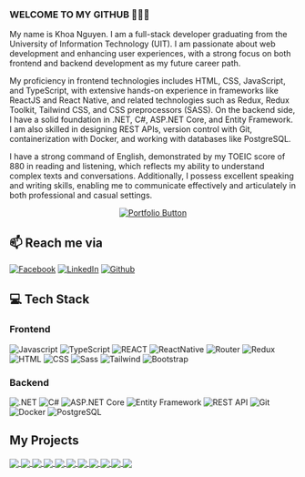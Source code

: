 ### WELCOME TO MY GITHUB 👋👋👋
My name is Khoa Nguyen. I am a full-stack developer graduating from the University of Information Technology (UIT). I am passionate about web development and enhancing user experiences, with a strong focus on both frontend and backend development as my future career path.

My proficiency in frontend technologies includes HTML, CSS, JavaScript, and TypeScript, with extensive hands-on experience in frameworks like ReactJS and React Native, and related technologies such as Redux, Redux Toolkit, Tailwind CSS, and CSS preprocessors (SASS). On the backend side, I have a solid foundation in .NET, C#, ASP.NET Core, and Entity Framework. I am also skilled in designing REST APIs, version control with Git, containerization with Docker, and working with databases like PostgreSQL.

I have a strong command of English, demonstrated by my TOEIC score of 880 in reading and listening, which reflects my ability to understand complex texts and conversations. Additionally, I possess excellent speaking and writing skills, enabling me to communicate effectively and articulately in both professional and casual settings.

<p align="center">
  <a href="https://portfolio-daniel-khoa.vercel.app/" target="_blank">
    <img src="https://img.shields.io/badge/Visit%20My%20Portfolio-FF5722?style=for-the-badge&logo=web&logoColor=white" alt="Portfolio Button">
  </a>
</p>

## 📫 Reach me via
<!-- [![Linkedin](https://i.stack.imgur.com/gVE0j.png) LinkedIn](https://www.linkedin.com/in/khoa-nguyen-ly/) 
[![GitHub](https://i.stack.imgur.com/tskMh.png) GitHub](https://github.com/JesseCN1024/)  -->
[![Facebook](https://img.shields.io/badge/Facebook-1877F2?style=for-the-badge&logo=facebook&logoColor=white)](https://www.facebook.com/khoa.nguyenld.1024/)  [![LinkedIn](https://img.shields.io/badge/LinkedIn-0077B5?style=for-the-badge&logo=linkedin&logoColor=white)](https://www.linkedin.com/in/khoa-nguyen-ly/) [![Github](https://img.shields.io/badge/GitHub-100000?style=for-the-badge&logo=github&logoColor=white)](https://github.com/JesseCN1024) 

##  💻 Tech Stack
### Frontend

![Javascript](https://img.shields.io/badge/JavaScript-F7DF1E?style=for-the-badge&logo=javascript&logoColor=black)
![TypeScript](https://img.shields.io/badge/TypeScript-007ACC?style=for-the-badge&logo=typescript&logoColor=white) 
![REACT](https://img.shields.io/badge/React-20232A?style=for-the-badge&logo=react&logoColor=61DAFB)
![ReactNative](https://img.shields.io/badge/React_Native-20232A?style=for-the-badge&logo=react&logoColor=61DAFB)
![Router](https://img.shields.io/badge/React_Router-CA4245?style=for-the-badge&logo=react-router&logoColor=white)
![Redux](https://img.shields.io/badge/Redux-593D88?style=for-the-badge&logo=redux&logoColor=white)
![HTML](https://img.shields.io/badge/HTML5-E34F26?style=for-the-badge&logo=html5&logoColor=white)
![CSS](https://img.shields.io/badge/CSS3-1572B6?style=for-the-badge&logo=css3&logoColor=white)
![Sass](https://img.shields.io/badge/Sass-CC6699?style=for-the-badge&logo=sass&logoColor=white)
![Tailwind](https://img.shields.io/badge/Tailwind_CSS-38B2AC?style=for-the-badge&logo=tailwind-css&logoColor=white)
![Bootstrap](https://img.shields.io/badge/Bootstrap-563D7C?style=for-the-badge&logo=bootstrap&logoColor=white)

### Backend

![.NET](https://img.shields.io/badge/.NET-512BD4?style=for-the-badge&logo=dotnet&logoColor=white)
![C#](https://img.shields.io/badge/C%23-239120?style=for-the-badge&logo=c-sharp&logoColor=white)
![ASP.NET Core](https://img.shields.io/badge/ASP.NET_Core-512BD4?style=for-the-badge&logo=dotnet&logoColor=white)
![Entity Framework](https://img.shields.io/badge/Entity_Framework-512BD4?style=for-the-badge&logo=dotnet&logoColor=white)
![REST API](https://img.shields.io/badge/REST_API-0078D4?style=for-the-badge&logo=rest&logoColor=white)
![Git](https://img.shields.io/badge/Git-F05032?style=for-the-badge&logo=git&logoColor=white)
![Docker](https://img.shields.io/badge/Docker-2496ED?style=for-the-badge&logo=docker&logoColor=white)
![PostgreSQL](https://img.shields.io/badge/PostgreSQL-316192?style=for-the-badge&logo=postgresql&logoColor=white)


<!-- ![MaterialUI](https://img.shields.io/badge/Material--UI-0081CB?style=for-the-badge&logo=material-ui&logoColor=white) -->
<!-- ![Nodejs](https://img.shields.io/badge/Node.js-43853D?style=for-the-badge&logo=node.js&logoColor=white)
![Express](https://img.shields.io/badge/Express.js-404D59?style=for-the-badge) -->

<!-- ![Spring](https://img.shields.io/badge/Spring-6DB33F?style=for-the-badge&logo=spring&logoColor=white) -->
<!-- ![Flutter](https://img.shields.io/badge/Flutter-02569B?style=for-the-badge&logo=flutter&logoColor=white) -->

<!-- ![Mongo](https://img.shields.io/badge/MongoDB-4EA94B?style=for-the-badge&logo=mongodb&logoColor=white) -->



## My Projects

<a href="https://github.com/JesseCN1024/DeploymentBookingSystemV3">
  <!-- Change the `github-readme-stats.anuraghazra1.vercel.app` to `github-readme-stats.vercel.app`  -->
  <img align="center" src="https://github-readme-stats.anuraghazra1.vercel.app/api/pin/?username=JesseCN1024&repo=DeploymentBookingSystemV3&theme=dark" />
</a>    

<a href="https://github.com/Team-DVGs/MiniMarket3">
  <!-- Change the `github-readme-stats.anuraghazra1.vercel.app` to `github-readme-stats.vercel.app`  -->
  <img align="center" src="https://github-readme-stats.anuraghazra1.vercel.app/api/pin/?username=Team-DVGs&repo=MiniMarket3&theme=cobalt" />
</a>


<a href="https://github.com/NT118-MiniMarketProject/MiniMarket_FE">
  <!-- Change the `github-readme-stats.anuraghazra1.vercel.app` to `github-readme-stats.vercel.app`  -->
  <img align="center" src="https://github-readme-stats.anuraghazra1.vercel.app/api/pin/?username=JesseCN1024&repo=BachHoaXanh-App&theme=radical" />
</a>   
  


<a href="https://github.com/JesseCN1024/DeploymentBookingSystem">
  <!-- Change the `github-readme-stats.anuraghazra1.vercel.app` to `github-readme-stats.vercel.app`  -->
  <img align="center" src="https://github-readme-stats.anuraghazra1.vercel.app/api/pin/?username=JesseCN1024&repo=DeploymentBookingSystem&theme=gruvbox" />
</a>    

<a href="https://github.com/JesseCN1024/VanLife">
  <!-- Change the `github-readme-stats.anuraghazra1.vercel.app` to `github-readme-stats.vercel.app`  -->
  <img align="center" src="https://github-readme-stats.anuraghazra1.vercel.app/api/pin/?username=JesseCN1024&repo=VanLife&theme=dracula" />
</a>


<a href="https://github.com/JesseCN1024/Tenzies">
  <!-- Change the `github-readme-stats.anuraghazra1.vercel.app` to `github-readme-stats.vercel.app`  -->
  <img align="center" src="https://github-readme-stats.anuraghazra1.vercel.app/api/pin/?username=JesseCN1024&repo=Tenzies&theme=highcontrast" />
</a>

<a href="https://github.com/JesseCN1024/EcommerceShop">
  <!-- Change the `github-readme-stats.anuraghazra1.vercel.app` to `github-readme-stats.vercel.app`  -->
  <img align="center" src="https://github-readme-stats.anuraghazra1.vercel.app/api/pin/?username=JesseCN1024&repo=EcommerceShop&theme=cobalt" />
</a>    

<a href="https://github.com/JesseCN1024/Movie-Fighting">
  <!-- Change the `github-readme-stats.anuraghazra1.vercel.app` to `github-readme-stats.vercel.app`  -->
  <img align="center" src="https://github-readme-stats.anuraghazra1.vercel.app/api/pin/?username=JesseCN1024&repo=Movie-Fighting&theme=radical" />
</a>    

<a href="https://github.com/JesseCN1024/TechPage">
  <!-- Change the `github-readme-stats.anuraghazra1.vercel.app` to `github-readme-stats.vercel.app`  -->
  <img align="center" src="https://github-readme-stats.anuraghazra1.vercel.app/api/pin/?username=JesseCN1024&repo=TechPage&theme=merko" />
</a>

<a href="https://github.com/JesseCN1024/Ezzy-Maze">
  <!-- Change the `github-readme-stats.anuraghazra1.vercel.app` to `github-readme-stats.vercel.app`  -->
  <img align="center" src="https://github-readme-stats.anuraghazra1.vercel.app/api/pin/?username=JesseCN1024&repo=Ezzy-Maze&theme=gruvbox" />
</a>    

<a href="https://github.com/JesseCN1024/Timer">
  <!-- Change the `github-readme-stats.anuraghazra1.vercel.app` to `github-readme-stats.vercel.app`  -->
  <img align="center" src="https://github-readme-stats.anuraghazra1.vercel.app/api/pin/?username=JesseCN1024&repo=Timer&theme=dark" />
</a>
  



<!-- <a href="https://github.com/uvipen/Very-deep-cnn-pytorch/">
  <img align="center" src="https://github-readme-stats.anuraghazra1.vercel.app/api/pin/?username=uvipen&repo=Very-deep-cnn-pytorch&theme=highcontrast" />
</a>    
<a href="https://github.com/uvipen/Very-deep-cnn-tensorflow/">
  <img align="center" src="https://github-readme-stats.anuraghazra1.vercel.app/api/pin/?username=uvipen&repo=Very-deep-cnn-tensorflow&theme=dracula" />
</a> -->


<!--
**JesseCN1024/JesseCN1024** is a ✨ _special_ ✨ repository because its `README.md` (this file) appears on your GitHub profile.

Here are some ideas to get you started:

- 🔭 I’m currently working on ...
- 🌱 I’m currently learning ...
- 👯 I’m looking to collaborate on ...
- 🤔 I’m looking for help with ...
- 💬 Ask me about ...
- 📫 How to reach me: ...
- 😄 Pronouns: ...
- ⚡ Fun fact: ...
-->
